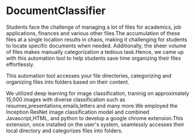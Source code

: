# DocumentClassifier

Students face the challenge of managing a lot of files for academics, job applications, finances and various other files.The accumulation of these files at a single location results in chaos, making it challenging for students to locate specific documents when needed. Additionally, the sheer volume of files makes manually categorization a tedious task.Hence, we came up with this automation tool to help students save time organizing their files effortlessly.

This automation tool accesses your file directories, categorizing and organizing files into folders based on their content.

We utilized deep learning for image classification, traninig on approximately 15,000 images with diverse classification such as resumes,presentations,emails,letters and many more.We employed the Inception ResNet image classification model and combined Javascript,HTML, and python to develop a google chrome extension.This extension, once installed on the user's system, seamlessly accesses their local directory and categorizes files into folders.
